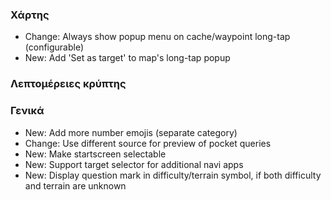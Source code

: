 ### Χάρτης
- Change: Always show popup menu on cache/waypoint long-tap (configurable)
- New: Add 'Set as target' to map's long-tap popup

### Λεπτομέρειες κρύπτης

### Γενικά
- New: Add more number emojis (separate category)
- Change: Use different source for preview of pocket queries
- New: Make startscreen selectable
- New: Support target selector for additional navi apps
- New: Display question mark in difficulty/terrain symbol, if both difficulty and terrain are unknown

